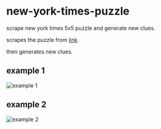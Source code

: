 # new-york-times-puzzle
scrape new york times 5x5 puzzle and generate new clues.

scrapes the puzzle from [link](https://www.nytimes.com/crosswords/game/mini).

then generates new clues.

## example 1
![example 1](/1.png)

## example 2
![example 2](/2.png)
